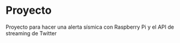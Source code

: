 # Proyecto
Proyecto para hacer una alerta sísmica con Raspberry Pi y el API de streaming de Twitter
